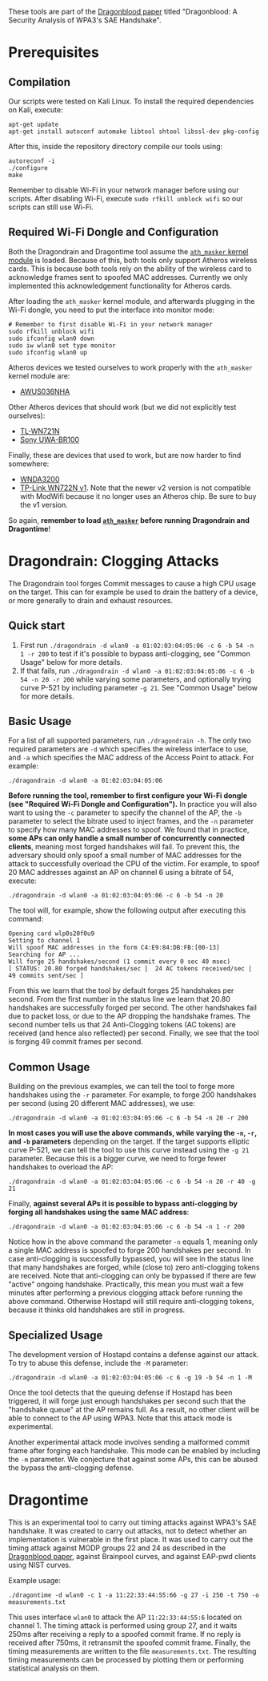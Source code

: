 These tools are part of the [Dragonblood paper](https://papers.mathyvanhoef.com/dragonblood.pdf) titled "Dragonblood: A Security Analysis of WPA3's SAE Handshake".

# Prerequisites

## Compilation

Our scripts were tested on Kali Linux. To install the required dependencies on Kali, execute:

	apt-get update
	apt-get install autoconf automake libtool shtool libssl-dev pkg-config

After this, inside the repository directory compile our tools using:

	autoreconf -i
	./configure
	make

Remember to disable Wi-Fi in your network manager before using our scripts. After disabling Wi-Fi, execute `sudo rfkill unblock wifi` so our scripts can still use Wi-Fi.

## Required Wi-Fi Dongle and Configuration

Both the Dragondrain and Dragontime tool assume the [`ath_masker` kernel module](https://github.com/vanhoefm/ath_masker) is loaded. Because of this, both tools only support Atheros wireless cards. This is because both tools rely on the ability of the wireless card to acknowledge frames sent to spoofed MAC addresses. Currently we only implemented this acknowledgement functionality for Atheros cards.

After loading the `ath_masker` kernel module, and afterwards plugging in the Wi-Fi dongle, you need to put the interface into monitor mode:

	# Remember to first disable Wi-Fi in your network manager
	sudo rfkill unblock wifi
	sudo ifconfig wlan0 down
	sudo iw wlan0 set type monitor
	sudo ifconfig wlan0 up

Atheros devices we tested ourselves to work properly with the `ath_masker` kernel module are:
- <a href="http://www.amazon.com/dp/B004Y6MIXS?tag=modwiffir-20">AWUS036NHA</a>

Other Atheros devices that should work (but we did not explicitly test ourselves):
- <a href="https://www.amazon.com/dp/B004HFQM1A?tag=modwiffir-20">TL-WN721N</a>
- <a href="https://www.amazon.com/dp/B078HB6KNQ?tag=modwiffir-20">Sony UWA-BR100</a>

Finally, these are devices that used to work, but are now harder to find somewhere:
- <a href="">WNDA3200</a>
- <a href="https://wikidevi.com/wiki/TP-LINK_TL-WN722N">TP-Link WN722N v1</a>. Note that the newer v2 version is not compatible with ModWifi because it no longer uses an Atheros chip. Be sure to buy the v1 version.

So again, **remember to load [`ath_masker`](https://github.com/vanhoefm/ath_masker) before running Dragondrain and Dragontime**!

# Dragondrain: Clogging Attacks

The Dragondrain tool forges Commit messages to cause a high CPU usage on the target. This can for example be used to drain the battery of a device, or more generally to drain and exhaust resources.

## Quick start

1. First run `./dragondrain -d wlan0 -a 01:02:03:04:05:06 -c 6 -b 54 -n 1 -r 200` to test if it's possible to bypass anti-clogging, see "Common Usage" below for more details.
2. If that fails, run `./dragondrain -d wlan0 -a 01:02:03:04:05:06 -c 6 -b 54 -n 20 -r 200` while varying some parameters, and optionally trying curve P-521 by including parameter `-g 21`. See "Common Usage" below for more details.

## Basic Usage

For a list of all supported parameters, run `./dragondrain -h`. The only two required parameters are `-d` which specifies the wireless interface to use, and `-a` which specifies the MAC address of the Access Point to attack. For example:

	./dragondrain -d wlan0 -a 01:02:03:04:05:06

**Before running the tool, remember to first configure your Wi-Fi dongle (see "Required Wi-Fi Dongle and Configuration").** In practice you will also want to using the `-c` parameter to specify the channel of the AP, the `-b` parameter to select the bitrate used to inject frames, and the `-n` parameter to specify how many MAC addresses to spoof. We found that in practice, **some APs can only handle a small number of concurrently connected clients**, meaning most forged handshakes will fail. To prevent this, the adversary should only spoof a small number of MAC addresses for the attack to successfully overload the CPU of the victim. For example, to spoof 20 MAC addresses against an AP on channel 6 using a bitrate of 54, execute:

	./dragondrain -d wlan0 -a 01:02:03:04:05:06 -c 6 -b 54 -n 20

The tool will, for example, show the following output after executing this command:

	Opening card wlp0s20f0u9
	Setting to channel 1
	Will spoof MAC addresses in the form C4:E9:84:DB:FB:[00-13]
	Searching for AP ...
	Will forge 25 handshakes/second (1 commit every 0 sec 40 msec)
	[ STATUS: 20.80 forged handshakes/sec |  24 AC tokens received/sec |  49 commits sent/sec ]

From this we learn that the tool by default forges 25 handshakes per second. From the first number in the status line we learn that 20.80 handshakes are successfully forged per second. The other handshakes fail due to packet loss, or due to the AP dropping the handshake frames. The second number tells us that 24 Anti-Clogging tokens (AC tokens) are received (and hence also reflected) per second. Finally, we see that the tool is forging 49 commit frames per second.

## Common Usage

Building on the previous examples, we can tell the tool to forge more handshakes using the `-r` parameter. For example, to forge 200 handshakes per second (using 20 different MAC addresses), we use:

	./dragondrain -d wlan0 -a 01:02:03:04:05:06 -c 6 -b 54 -n 20 -r 200

**In most cases you will use the above commands, while varying the `-n`, `-r`, and `-b` parameters** depending on the target. If the target supports elliptic curve P-521, we can tell the tool to use this curve instead using the `-g 21` parameter. Because this is a bigger curve, we need to forge fewer handshakes to overload the AP:

	./dragondrain -d wlan0 -a 01:02:03:04:05:06 -c 6 -b 54 -n 20 -r 40 -g 21

Finally, **against several APs it is possible to bypass anti-clogging by forging all handshakes using the same MAC address**:

	./dragondrain -d wlan0 -a 01:02:03:04:05:06 -c 6 -b 54 -n 1 -r 200

Notice how in the above command the parameter `-n` equals 1, meaning only a single MAC address is spoofed to forge 200 handshakes per second. In case anti-clogging is successfully bypassed, you will see in the status line that many handshakes are forged, while (close to) zero anti-clogging tokens are received. Note that anti-clogging can only be bypassed if there are few "active" ongoing handshake. Practically, this mean you must wait a few minutes after performing a previous clogging attack before running the above command. Otherwise Hostapd will still require anti-clogging tokens, because it thinks old handshakes are still in progress.

## Specialized Usage

The development version of Hostapd contains a defense against our attack. To try to abuse this defense, include the `-M` parameter:

	./dragondrain -d wlan0 -a 01:02:03:04:05:06 -c 6 -g 19 -b 54 -n 1 -M

Once the tool detects that the queuing defense if Hostapd has been triggered, it will forge just enough handshakes per second such that the "handshake queue" at the AP remains full. As a result, no other client will be able to connect to the AP using WPA3. Note that this attack mode is experimental.

Another experimental attack mode involves sending a malformed commit frame after forging each handshake. This mode can be enabled by including the `-m` parameter. We conjecture that against some APs, this can be abused the bypass the anti-clogging defense.


# Dragontime

This is an experimental tool to carry out timing attacks against WPA3's SAE handshake. It was created to carry out attacks, not to detect whether an implementation is vulnerable in the first place. It was used to carry out the timing attack against MODP groups 22 and 24 as described in the [Dragonblood paper](https://papers.mathyvanhoef.com/dragonblood.pdf), against Brainpool curves, and against EAP-pwd clients using NIST curves.

Example usage:

	./dragontime -d wlan0 -c 1 -a 11:22:33:44:55:66 -g 27 -i 250 -t 750 -o measurements.txt

This uses interface `wlan0` to attack the AP `11:22:33:44:55:6` located on channel 1. The timing attack is performed using group 27, and it waits 250ms after receiving a reply to a spoofed commit frame. If no reply is received after 750ms, it retransmit the spoofed commit frame. Finally, the timing measurements are written to the file `measurements.txt`. The resulting timing measurements can be processed by plotting them or performing statistical analysis on them.
